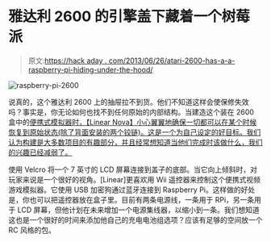 # 雅达利 2600 的引擎盖下藏着一个树莓派

> 原文:[https://hack aday . com/2013/06/26/atari-2600-has-a-a-raspberry-pi-hiding-under-the-hood/](https://hackaday.com/2013/06/26/atari-2600-has-a-raspberry-pi-hiding-under-the-hood/)

![raspberry-pi-2600](../Images/5699ad7e8918594574de07af24d100fc.png)

说真的，这个雅达利 2600 上的抽屉拉不到货。他们不知道这样会使保修失效吗？事实是，你无论如何也找不到任何原始的内部结构。当建造这个装在 2600 盒中的[便携式模拟器时，【Linear Nova】小心翼翼地确保一切都可以在某个时候恢复到原始状态(除了背面安装的两个铰链)。这是一个为自己设定的好目标。我们认为构建是大多数项目的有趣部分，并且经常想知道当他们完成时该做什么，我们的兴趣已经减弱了。](http://www.raspberrypi.org/phpBB3/viewtopic.php?f=78&t=47957)

使用 Velcro 将一个 7 英寸的 LCD 屏幕连接到盖子的底部。当它向上倾斜时，对玩家来说是一个很好的视角。[Linear]更喜欢用 Wii 遥控器来控制这个便携式视频游戏模拟器。它使用 USB 加密狗通过蓝牙连接到 Raspberry Pi。这样做的好处是，你也可以把遥控器放在盒子里。目前有两条电源线，一条用于 RPi，另一条用于 LCD 屏幕，但他计划在未来增加一个电源集线器，以缩小到一条。我们想知道这也是一个很好的时间来添加他自己的充电电池组选项？应该有足够的空间放一个 RC 风格的包。